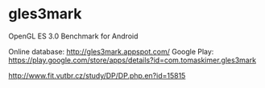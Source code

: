 gles3mark
=========

OpenGL ES 3.0 Benchmark for Android

Online database: http://gles3mark.appspot.com/
Google Play: https://play.google.com/store/apps/details?id=com.tomaskimer.gles3mark

http://www.fit.vutbr.cz/study/DP/DP.php.en?id=15815
